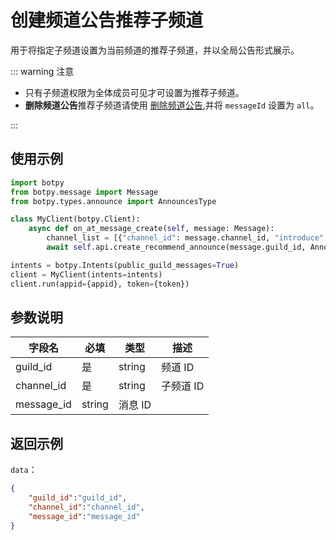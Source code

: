 # 创建频道公告推荐子频道 

用于将指定子频道设置为当前频道的推荐子频道，并以全局公告形式展示。

::: warning 注意

- 只有子频道权限为全体成员可见才可设置为推荐子频道。
- **删除频道公告**推荐子频道请使用 [删除频道公告](./delete_channel_announce.md),并将 `messageId` 设置为 `all`。

:::

## 使用示例

```python
import botpy
from botpy.message import Message
from botpy.types.announce import AnnouncesType

class MyClient(botpy.Client):
    async def on_at_message_create(self, message: Message):
        channel_list = [{"channel_id": message.channel_id, "introduce": "introduce"}]
        await self.api.create_recommend_announce(message.guild_id, AnnouncesType.MEMBER, channel_list)

intents = botpy.Intents(public_guild_messages=True)
client = MyClient(intents=intents)
client.run(appid={appid}, token={token})
```

## 参数说明

| 字段名    | 必填 | 类型   | 描述                             |
| --------- | ---- | ------ | -------------------------------- |
| guild_id   | 是   | string | 频道 ID     |
| channel_id | 是   | string | 子频道 ID |
| message_id | string | 消息 ID  |


## 返回示例

`data`：

```json
{
    "guild_id":"guild_id",
    "channel_id":"channel_id",
    "message_id":"message_id"
}
```